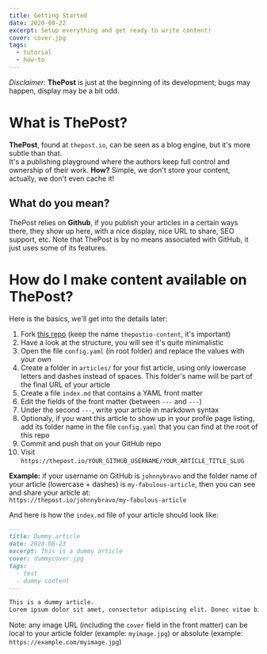 ```yaml
---
title: Getting Started
date: 2020-08-22
excerpt: Setup everything and get ready to write content!
cover: cover.jpg
tags:
  - tutorial
  - how-to
---
```


*Disclaimer:* **ThePost** is just at the beginning of its development; bugs may happen, display may be a bit odd.  

# What is ThePost?
**ThePost**, found at `thepost.io`, can be seen as a blog engine, but it's more subtle than that.  
It's a publishing playground where the authors keep full control and ownership of their work. **How?** Simple, we don't store your content, actually, we don't even cache it!

## What do you mean?
ThePost relies on **Github**, if you publish your articles in a certain ways there, they show up here, with a nice display, nice URL to share, SEO support, etc. Note that ThePost is by no means associated with GitHub, it just uses some of its features.

# How do I make content available on ThePost?
Here is the basics, we'll get into the details later:
1. Fork [this repo](https://github.com/thepostio/thepostio-content) (keep the name `thepostio-content`, it's important)
2. Have a look at the structure, you will see it's quite minimalistic
3. Open the file `config.yaml` (in root folder) and replace the values with your own
4. Create a folder in `articles/` for your fist article, using only lowercase letters and dashes instead of spaces. This folder's name will be part of the final URL of your article
5. Create a file `index.md` that contains a YAML front matter
6. Edit the fields of the front matter (between `---` and `---`)
7. Under the second `---`, write your article in markdown syntax
8. Optionaly, if you want this article to show up in your profile page listing, add its folder name in the file `config.yaml` that you can find at the root of this repo
9. Commit and push that on your GitHub repo
10. Visit `https://thepost.io/YOUR_GITHUB_USERNAME/YOUR_ARTICLE_TITLE_SLUG`

**Example:** if your username on GitHub is `johnnybravo` and the folder name of your article (lowercase + dashes) is `my-fabulous-article`, then you can see and share your article at:  
`https://thepost.io/johnnybravo/my-fabulous-article`

And here is how the `index.md` file of your article should look like:
```markdown
---
title: Dummy article
date: 2020-08-23
excerpt: This is a dummy article
cover: dummycover.jpg
tags:
  - test
  - dummy content
---

This is a dummy article.
Lorem ipsum dolor sit amet, consectetur adipiscing elit. Donec vitae bibendum lectus. In hac habitasse platea dictumst. Donec eleifend arcu nisi, eget rhoncus lorem imperdiet in. Pellentesque porta luctus nisi sed rutrum. Duis pharetra ultrices arcu, eu porta risus vehicula vitae. Lorem ipsum dolor sit amet, consectetur adipiscing elit. Fusce nisi dolor, maximus cursus velit non, tincidunt eleifend augue. Quisque elementum dapibus ex, eget bibendum sem lobortis malesuada. Donec convallis condimentum blandit.
```

Note: any image URL (including the `cover` field in the front matter) can be local to your article folder (example: `myimage.jpg`) or absolute (example: `https://example.com/myimage.jpg`)
